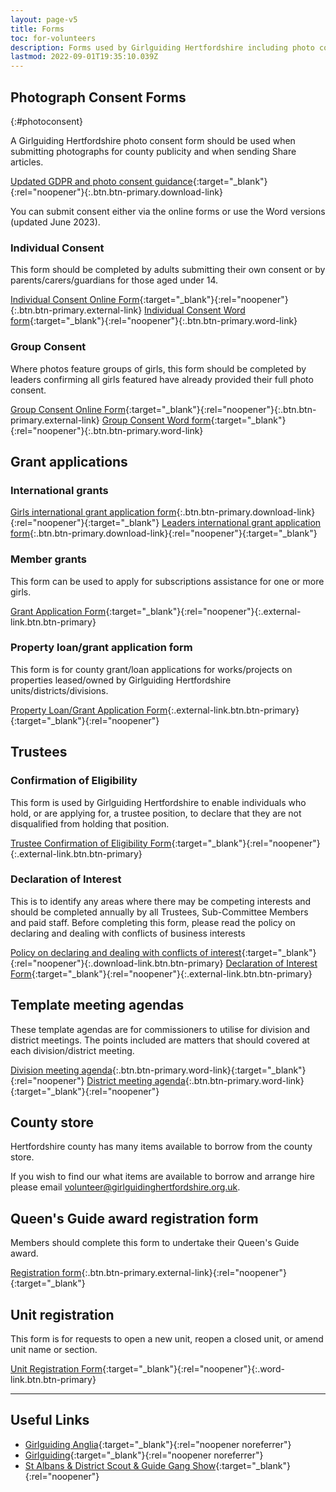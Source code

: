 ```yaml
---
layout: page-v5
title: Forms
toc: for-volunteers
description: Forms used by Girlguiding Hertfordshire including photo consent
lastmod: 2022-09-01T19:35:10.039Z
---
```

## Photograph Consent Forms
{:#photoconsent}

A Girlguiding Hertfordshire photo consent form should be used when submitting photographs for county publicity and when sending Share articles.

[Updated GDPR and photo consent guidance](/assets/docs/2023/gdpr-and-photo-guidance.pdf){:target="_blank"}{:rel="noopener"}{:.btn.btn-primary.download-link}

You can submit consent either via the online forms or use the Word versions (updated June 2023).

### Individual Consent

This form should be completed by adults submitting their own consent or by parents/carers/guardians for those aged under 14.

[<span class="sr-only">Individual Consent </span>Online Form](https://forms.office.com/Pages/ResponsePage.aspx?id=3yob_CzTykeMNWNnWM6OwZf5T0i4octErRCYrHkhHVhUNEtGRkdCNTAzSDlJV1ZJNTZLUU9ES1EwQy4u){:target="_blank"}{:rel="noopener"}{:.btn.btn-primary.external-link} [<span class="sr-only">Individual Consent </span>Word form](/assets/docs/2023/individual-photo-permission-form-2023-06v2.docx){:target="_blank"}{:rel="noopener"}{:.btn.btn-primary.word-link}

### Group Consent

Where photos feature groups of girls, this form should be completed by leaders confirming all girls featured have already provided their full photo consent.

[<span class="sr-only">Group Consent </span>Online Form](https://forms.office.com/Pages/ResponsePage.aspx?id=3yob_CzTykeMNWNnWM6OwZf5T0i4octErRCYrHkhHVhUQU5SMVhVSURFVko3UjlFQ1ZSV0dQQUFRRy4u){:target="_blank"}{:rel="noopener"}{:.btn.btn-primary.external-link} [<span class="sr-only">Group Consent </span>Word form](/assets/docs/2023/group-photo-permission-form-2023-06.docx){:target="_blank"}{:rel="noopener"}{:.btn.btn-primary.word-link}

## Grant applications

### International grants

[Girls international grant application form](/assets/docs/2025/international-grant-application-girls.docx){:.btn.btn-primary.download-link}{:rel="noopener"}{:target="_blank"} [Leaders international grant application form](/assets/docs/2025/international-grant-application-leaders.docx){:.btn.btn-primary.download-link}{:rel="noopener"}{:target="_blank"} 

### Member grants

This form can be used to apply for subscriptions assistance for one or more girls.

[Grant Application Form](https://forms.office.com/Pages/ResponsePage.aspx?id=3yob_CzTykeMNWNnWM6OwRrqs7bdo19CnIwI_9Lov51UMEs3SDFBNk1XVUE1NERQTEVQT0lES1VVVy4u){:target="_blank"}{:rel="noopener"}{:.external-link.btn.btn-primary}

### Property loan/grant application form

This form is for county grant/loan applications for works/projects on properties leased/owned by Girlguiding Hertfordshire units/districts/divisions.

[Property Loan/Grant Application Form](https://forms.office.com/Pages/ResponsePage.aspx?id=3yob_CzTykeMNWNnWM6OwYCE4GYtXJ9Ogtjv7oAM_iJUNElSTjJIRFA3SE1KSFJVVzUwUElMRlRHTy4u){:.external-link.btn.btn-primary}{:target="_blank"}{:rel="noopener"}

## Trustees

### Confirmation of Eligibility

This form is used by Girlguiding Hertfordshire to enable individuals who hold, or are applying for, a trustee position, to declare that they are not disqualified from holding that position.

[Trustee Confirmation of Eligibility Form](https://forms.office.com/Pages/ResponsePage.aspx?id=3yob_CzTykeMNWNnWM6OwYCE4GYtXJ9Ogtjv7oAM_iJUNzBCSEQyM0Y0NEs2WkpLN0M2M08yUkpZRS4u){:target="_blank"}{:rel="noopener"}{:.external-link.btn.btn-primary}

### Declaration of Interest

This is to identify any areas where there may be competing interests and should be completed annually by all Trustees, Sub-Committee Members and paid staff. Before completing this form, please read the policy on declaring and dealing with conflicts of business interests

[Policy on declaring and dealing with conflicts of interest](/assets/docs/2023/policy-conflicts-of-interest.pdf){:target="_blank"}{:rel="noopener"}{:.download-link.btn.btn-primary} [Declaration of Interest Form](https://forms.office.com/Pages/ResponsePage.aspx?id=3yob_CzTykeMNWNnWM6OwYCE4GYtXJ9Ogtjv7oAM_iJUM0xHWVBTV1A0WkIzMzRDRzQ5VjNISUgxRy4u){:target="_blank"}{:rel="noopener"}{:.external-link.btn.btn-primary}

## Template meeting agendas

These template agendas are for commissioners to utilise for division and district meetings. The points included are matters that should covered at each division/district meeting.

[Division meeting agenda](/assets/docs/2025/template-agenda-for-division-meeting.docx){:.btn.btn-primary.word-link}{:target="_blank"}{:rel="noopener"} [District meeting agenda](/assets/docs/2025/template-agenda-for-district-meeting.docx){:.btn.btn-primary.word-link}{:target="_blank"}{:rel="noopener"}

## County store

Hertfordshire county has many items available to borrow from the county store.

If you wish to find our what items are available to borrow and arrange hire please email <volunteer@girlguidinghertfordshire.org.uk>.

## Queen's Guide award registration form

Members should complete this form to undertake their Queen's Guide award.

[Registration form](https://forms.office.com/Pages/ResponsePage.aspx?id=3yob_CzTykeMNWNnWM6OwZj-g9JL5lpMiAybQMCV5zxUODZaV0RHR1ZPSlRQMFE0MzQwNFJDOFdYSC4u){:.btn.btn-primary.external-link}{:rel="noopener"}{:target="_blank"}

## Unit registration

This form is for requests to open a new unit, reopen a closed unit, or amend unit name or section.

[Unit Registration Form](/assets/docs/2024/unit-registration-form-march-2023-1%201.docx){:target="_blank"}{:rel="noopener"}{:.word-link.btn.btn-primary}

___

## Useful Links

- [Girlguiding Anglia](https://www.girlguiding-anglia.org.uk/){:target="_blank"}{:rel="noopener noreferrer"}
- [Girlguiding](https://www.girlguiding.org.uk/){:target="_blank"}{:rel="noopener noreferrer"}
- [St Albans &amp; District Scout &amp; Guide Gang Show](https://www.stalbansgangshow.com){:target="_blank"}{:rel="noopener"}
